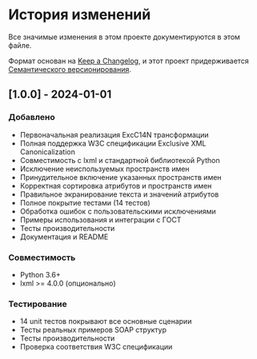 # История изменений

Все значимые изменения в этом проекте документируются в этом файле.

Формат основан на [Keep a Changelog](https://keepachangelog.com/en/1.0.0/),
и этот проект придерживается [Семантического версионирования](https://semver.org/spec/v2.0.0.html).

## [1.0.0] - 2024-01-01

### Добавлено
- Первоначальная реализация ExcC14N трансформации
- Полная поддержка W3C спецификации Exclusive XML Canonicalization
- Совместимость с lxml и стандартной библиотекой Python
- Исключение неиспользуемых пространств имен
- Принудительное включение указанных пространств имен
- Корректная сортировка атрибутов и пространств имен
- Правильное экранирование текста и значений атрибутов
- Полное покрытие тестами (14 тестов)
- Обработка ошибок с пользовательскими исключениями
- Примеры использования и интеграции с ГОСТ
- Тесты производительности
- Документация и README

### Совместимость
- Python 3.6+
- lxml >= 4.0.0 (опционально)

### Тестирование
- 14 unit тестов покрывают все основные сценарии
- Тесты реальных примеров SOAP структур
- Тесты производительности
- Проверка соответствия W3C спецификации
